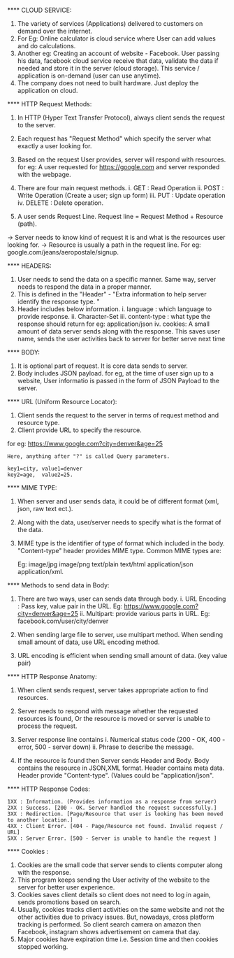 **** CLOUD SERVICE:

1. The variety of services (Applications) delivered to customers on demand over the internet.
2. For Eg: Online calculator is cloud service where User can add values and do calculations.
3. Another eg: Creating an account of website - Facebook. User passing his data, facebook cloud service receive
    that data, validate the data if needed and store it in the server (cloud storage). This service / application
    is on-demand (user can use anytime).
4. The company does not need to built hardware. Just deploy the application on cloud.




**** HTTP Request Methods:
1. In HTTP (Hyper Text Transfer Protocol), always client sends the request to the server.
2. Each request has "Request Method" which specify the server what exactly a user looking for.
3. Based on the request User provides, server will respond with resources. for eg: A user requested for
    https://google.com and server responded with the webpage.
4. There are four main request methods.
    i. GET      :   Read Operation
    ii. POST    :   Write Operation (Create a user; sign up form)
    iii. PUT    :   Update operation
    iv. DELETE  :   Delete operation.

5. A user sends Request Line.
    Request line = Request Method + Resource (path).

-> Server needs to know kind of request it is and what is the resources user looking for.
-> Resource is usually a path in the request line. For eg: google.com/jeans/aeropostale/signup.




**** HEADERS:
1. User needs to send the data on a specific manner. Same way, server needs to respond the data in a proper manner.
2. This is defined in the "Header" - "Extra information to help server identify the response type. "
3. Header includes below information.
    i. language     : which language to provide response.
    ii. Character-Set
    iii. content-type   : what type the response should return for eg: application/json
    iv. cookies: A small amount of data server sends along with the response. This saves user name, sends the user
            activities back to server for better serve next time



**** BODY:
1. It is optional part of request. It is core data sends to server.
2. Body includes JSON payload. for eg, at the time of user sign up to a website, User informatio is passed in
    the form of JSON Payload to the server.


**** URL (Uniform Resource Locator):
1. Client sends the request to the server in terms of request method and resource type.
2. Client provide URL to specify the resource.

for eg: https://www.google.com?city=denver&age=25

    Here, anything after "?" is called Query parameters.

    key1=city, value1=denver
    key2=age,  value2=25.



**** MIME TYPE:
1. When server and user sends data, it could be of different format (xml, json, raw text ect.).
2. Along with the data, user/server needs to specify what is the format of the data.

3. MIME type is the identifier of type of format which included in the body.
    "Content-type" header provides MIME type. Common MIME types are:

    Eg: image/jpg
        image/png
        text/plain
        text/html
        application/json
        application/xml.



**** Methods to send data in Body:
1. There are two ways, user can sends data through body.
    i. URL Encoding : Pass key, value pair in the URL. Eg: https://www.google.com?city=denver&age=25
    ii. Multipart: provide various parts in URL. Eg: facebook.com/user/city/denver

2. When sending large file to server, use multipart method.
    When sending small amount of data, use URL encoding method.
3. URL encoding is efficient when sending small amount of data. (key value pair)



**** HTTP Response Anatomy:
1. When client sends request, server takes appropriate action to find resources.
2. Server needs to respond with message whether the requested resources is found, Or the resource is moved
    or server is unable to process the request.
3. Server response line contains
        i. Numerical status code (200 - OK, 400 - error, 500 - server down)
        ii. Phrase to describe the message.

4. If the resource is found then Server sends Header and Body. Body contains the resource in JSON,XML format.
    Header contains meta data. Header provide "Content-type". (Values could be "application/json".



**** HTTP Response Codes:

    1XX : Information. (Provides information as a response from server)
    2XX : Success. [200 - OK. Server handled the request successfully.]
    3XX : Redirection. [Page/Resource that user is looking has been moved to another location.]
    4XX : Client Error. [404 - Page/Resource not found. Invalid request / URL]
    5XX : Server Error. [500 - Server is unable to handle the request ]




**** Cookies :
1. Cookies are the small code that server sends to clients computer along with the response.
2. This program keeps sending the User activity of the website to the server for better user experience.
3. Cookies saves client details so client does not need to log in again, sends promotions based on search.
4. Usually, cookies tracks client activities on the same website and not the other activities due to privacy issues.
    But, nowadays, cross platform tracking is performed. So client search camera on amazon then Facebook, instagram shows advertisement on camera that day.
5. Major cookies have expiration time i.e. Session time and then cookies stopped working.
